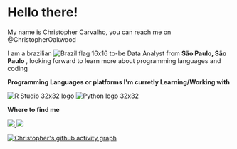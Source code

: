 # Hello there!


My name is Christopher Carvalho, you can reach me on @ChristopherOakwood

I am a brazilian ![Brazil flag 16x16](https://user-images.githubusercontent.com/110235306/187130599-b2b8580b-7ae7-40de-a72c-1a2302375d23.png) to-be Data Analyst from <b> São Paulo, São Paulo </b>, looking forward to learn more about programming languages and coding


<b> Programming Languages or platforms I'm curretly Learning/Working with </b>

![R Studio 32x32 logo](https://user-images.githubusercontent.com/110235306/187125292-aaec30da-73fd-495c-9ce8-9a45311401af.png)  ![Python logo 32x32](https://user-images.githubusercontent.com/110235306/187126036-38812a17-1c02-4814-9139-925322d4edc0.png)

<b> Where to find me </b>

<a href="https://www.linkedin.com/in/christopher-carvalho-330685ba/"/>
<img src="https://img.shields.io/badge/LinkedIn-0077B5?style=for-the-badge&logo=linkedin&logoColor=white"/>    

<a href="https://github.com/ChristopherOakwood"/> 
<img src="https://img.shields.io/badge/GitHub-100000?style=for-the-badge&logo=github&logoColor=white" />




[![Christopher's github activity graph](https://activity-graph.herokuapp.com/graph?username=ChristopherOakwood&theme=xcode)](https://github.com/ashutosh00710/github-readme-activity-graph)

<!---
ChristopherOakwood/ChristopherOakwood is a ✨ special ✨ repository because its `README.md` (this file) appears on your GitHub profile.
You can click the Preview link to take a look at your changes.
--->
